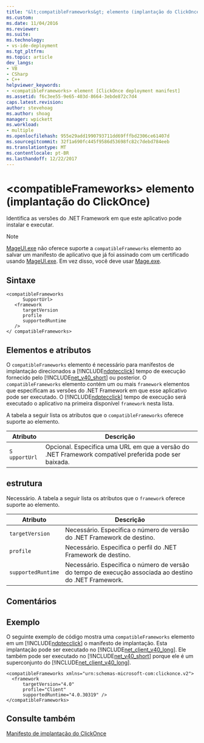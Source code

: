 ```yaml
---
title: "&lt;compatibleFrameworks&gt; elemento (implantação do ClickOnce) | Microsoft Docs"
ms.custom: 
ms.date: 11/04/2016
ms.reviewer: 
ms.suite: 
ms.technology:
- vs-ide-deployment
ms.tgt_pltfrm: 
ms.topic: article
dev_langs:
- VB
- CSharp
- C++
helpviewer_keywords:
- <compatibleFrameworks> element [ClickOnce deployment manifest]
ms.assetid: f6c3ee55-9e65-403d-8664-3ebde872c7d4
caps.latest.revision: 
author: stevehoag
ms.author: shoag
manager: wpickett
ms.workload:
- multiple
ms.openlocfilehash: 955e29add1990793711dd69fffbd2306ce61407d
ms.sourcegitcommit: 32f1a690fc445f9586d53698fc82c7debd784eeb
ms.translationtype: MT
ms.contentlocale: pt-BR
ms.lasthandoff: 12/22/2017
---
```

# <a name="ltcompatibleframeworksgt-element-clickonce-deployment"></a>&lt;compatibleFrameworks&gt; elemento (implantação do ClickOnce)
Identifica as versões do .NET Framework em que este aplicativo pode instalar e executar.  
  
> [!NOTE]
>  [MageUI.exe](/dotnet/framework/tools/mageui-exe-manifest-generation-and-editing-tool-graphical-client) não oferece suporte a `compatibleFrameworks` elemento ao salvar um manifesto de aplicativo que já foi assinado com um certificado usando [MageUI.exe](/dotnet/framework/tools/mageui-exe-manifest-generation-and-editing-tool-graphical-client). Em vez disso, você deve usar [Mage.exe](/dotnet/framework/tools/mage-exe-manifest-generation-and-editing-tool).  
  
## <a name="syntax"></a>Sintaxe  
  
```  
<compatibleFrameworks  
      SupportUrl>   
   <framework  
      targetVersion  
      profile  
      supportedRuntime  
   />   
</ compatibleFrameworks>  
```  
  
## <a name="elements-and-attributes"></a>Elementos e atributos  
 O `compatibleFrameworks` elemento é necessário para manifestos de implantação direcionados a [!INCLUDE[ndptecclick](../deployment/includes/ndptecclick_md.md)] tempo de execução fornecido pelo [!INCLUDE[net_v40_short](../code-quality/includes/net_v40_short_md.md)] ou posterior. O `compatibleFrameworks` elemento contém um ou mais `framework` elementos que especificam as versões do .NET Framework em que esse aplicativo pode ser executado. O [!INCLUDE[ndptecclick](../deployment/includes/ndptecclick_md.md)] tempo de execução será executado o aplicativo na primeira disponível `framework` nesta lista.  
  
 A tabela a seguir lista os atributos que o `compatibleFrameworks` oferece suporte ao elemento.  
  
|Atributo|Descrição|  
|---------------|-----------------|  
|`S` `upportUrl`|Opcional. Especifica uma URL em que a versão do .NET Framework compatível preferida pode ser baixada.|  
  
## <a name="framework"></a>estrutura  
 Necessário. A tabela a seguir lista os atributos que o `framework` oferece suporte ao elemento.  
  
|Atributo|Descrição|  
|---------------|-----------------|  
|`targetVersion`|Necessário. Especifica o número de versão do .NET Framework de destino.|  
|`profile`|Necessário. Especifica o perfil do .NET Framework de destino.|  
|`supportedRuntime`|Necessário. Especifica o número de versão do tempo de execução associada ao destino do .NET Framework.|  
  
## <a name="remarks"></a>Comentários  
  
## <a name="example"></a>Exemplo  
 O seguinte exemplo de código mostra uma `compatibleFrameworks` elemento em um [!INCLUDE[ndptecclick](../deployment/includes/ndptecclick_md.md)] o manifesto de implantação. Esta implantação pode ser executado no [!INCLUDE[net_client_v40_long](../deployment/includes/net_client_v40_long_md.md)]. Ele também pode ser executado no [!INCLUDE[net_v40_short](../code-quality/includes/net_v40_short_md.md)] porque ele é um superconjunto do [!INCLUDE[net_client_v40_long](../deployment/includes/net_client_v40_long_md.md)].  
  
```  
<compatibleFrameworks xmlns="urn:schemas-microsoft-com:clickonce.v2">  
  <framework   
      targetVersion="4.0"   
      profile="Client"   
      supportedRuntime="4.0.30319" />  
</compatibleFrameworks>  
```  
  
## <a name="see-also"></a>Consulte também  
 [Manifesto de implantação do ClickOnce](../deployment/clickonce-deployment-manifest.md)